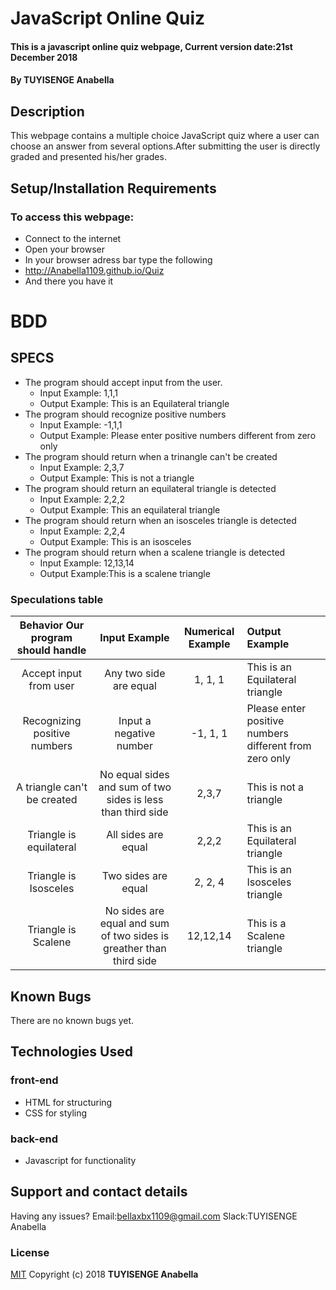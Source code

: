 # JavaScript Online Quiz
#### This is a javascript online quiz webpage, Current version date:21st December 2018
#### By **TUYISENGE Anabella**
## Description
This webpage contains a multiple choice JavaScript quiz where a user can choose an answer from several options.After submitting the user is directly graded and presented his/her grades.
## Setup/Installation Requirements
### To access this webpage:
* Connect to the internet
* Open your browser
* In your browser adress bar type the following
* http://Anabella1109.github.io/Quiz
* And there you have it
# BDD

## SPECS

* The program should accept input from the user.
    * Input Example: 1,1,1
    * Output Example: This is an Equilateral triangle
* The program should recognize positive numbers
    * Input Example: -1,1,1
    * Output Example: Please enter positive numbers different from zero only
* The program should return when a trinangle can't be created
   * Input Example: 2,3,7
    * Output Example: This is not a triangle
* The program should return an equilateral triangle is detected
    * Input Example: 2,2,2
    * Output Example: This an equilateral triangle
* The program should return when an isosceles triangle is detected
    * Input Example: 2,2,4
    * Output Example: This is an isosceles
* The  program should return when a scalene triangle is detected 
    * Input Example: 12,13,14
    * Output Example:This is a scalene triangle
### Speculations table

| Behavior  Our program should handle | Input Example |Numerical Example| Output Example |
| :----:   | :-----------: | :------------: | :---------------|
|Accept input from user| Any two side are equal|1, 1, 1|This is an Equilateral triangle   |
|Recognizing positive numbers| Input a negative number|-1, 1, 1|Please enter positive numbers different from zero only|
|A triangle can't be created |No equal sides and sum of two sides is less than third side |2,3,7| This is not a triangle|
|Triangle is equilateral  | All sides are equal|2,2,2|This is an Equilateral triangle|
|Triangle is Isosceles|Two sides are equal | 2, 2, 4|This is an Isosceles triangle| 
|Triangle is Scalene|No sides are equal and sum of two sides is greather than third side|12,12,14|This is a Scalene triangle|
## Known Bugs
There are no known bugs yet.
## Technologies Used
### front-end
*  HTML for structuring
* CSS for styling
### back-end
* Javascript for functionality
## Support and contact details
Having any issues?
Email:bellaxbx1109@gmail.com
Slack:TUYISENGE Anabella
### License
[MIT](https://choosealicense.com/licenses/mit/)
Copyright (c) 2018 **TUYISENGE Anabella** 
